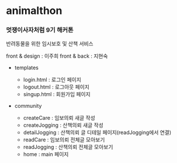 # animalthon
<h3> 멋쟁이사자처럼 9기 해커톤 </h3>

반려동물을 위한 임시보호 및 산책 서비스

front & design : 이주희
front & back : 지현숙

- templates
  - login.html : 로그인 페이지
  - logout.html : 로그아웃 페이지
  - singup.html : 회원가입 페이지

- community
  - createCare : 임보의뢰 새글 작성 
  - createJogging : 산책의뢰 새글 작성
  - detailJogging : 산책의뢰 글 디테일 페이지(readJogging에서 연결)
  - readCare : 임보의뢰 전체글 모아보기
  - readJogging : 산책의뢰 전체글 모아보기
  - home : main 페이지
